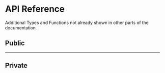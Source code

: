 # API Reference

Additional Types and Functions not already shown in other parts of the documentation.

## Public

--------------------------------------------


## Private
